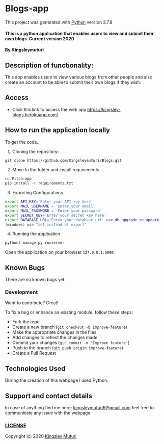 # Blogs-app

This project was generated with [Python](https://github.com/python) version 3.7.8
  
#### This is a python application that enables users to view and submit their own blogs. Current version 2020
</table>
</tr>
</td>

#### By **Kingsleymuturi**
  
## Description of functionality:
This app enables users to view various blogs from other people and also create an account to be able to submit their own blogs if they wish.
## Access
* Click this link to access the web app https://kingsley-blogs.herokuapp.com/

## How to run the application locally
To get the code..

1. Cloning the repository:
  ```bash
  git clone https://github.com/Kingsleymuturi/Blogs.git
  ```
2. Move to the folder and install requirements
  ```bash
  cd Pitch-app
  pip install -r requirements.txt
  ```
3. Exporting Configurations
  ```bash
  export API_KEY='Enter your API key here'
  export MAIL_USERNAME = 'Enter your email'
  export MAIL_PASSWORD = 'Enter your password'
  export SECRET_KEY='Enter your secret key here'
  export DATABASE_URL='Entey your database url' use db upgrade to update your database
  (windows) use "set instead of export"
  ```
4. Running the application
  ```bash
  python3 manage.py runserver
  ```
Open the application on your browser `127.0.0.1:5000`.

## Known Bugs
There are no known bugs yet.
### Development
Want to contribute? Great!

To fix a bug or enhance an existing module, follow these steps:

- Fork the repo
- Create a new branch (`git checkout -b improve-feature`)
- Make the appropriate changes in the files
- Add changes to reflect the changes made
- Commit your changes (`git commit -m 'Improve feature'`)
- Push to the branch (`git push origin improve-feature`)
- Create a Pull Request 

## Technologies Used
During the creation of this webpage I used Python.
## Support and contact details
In case of anything find me here: kingsleymuturi9@gmail.com feel free to communicate any issue with the webpage

### [LICENSE](https://github.com/Kingsleymuturi/Blogs/blob/master/LICENSE)
Copyright (c) 2020 [Kingsley Muturi ](https://github.com/Kingsleymuturi)
